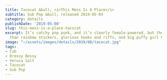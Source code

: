 ```yaml
---
title: Tacocat &bull; <i>This Mess Is A Place</i>
subtitle: Sub Pop &bull; released 2019-05-03
category: details
publishDate: '2019-05-08'
slug: this-mess-is-a-place-tacocat
excerpt: It’s catchy pop punk, and it’s clearly female-powered, but there’s more here
  than rainbow stickers, glorious hooks and riffs, and big puffy girl handwriting.
image: "~/assets/images/details/2019/08/tacocat.jpg"
tags:
- Cub
- Dressy Bessy
- Veruca Salt
- Tacocat
- Sub Pop
---
```


